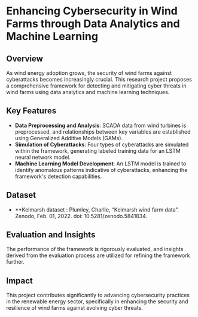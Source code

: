 # Enhancing Cybersecurity in Wind Farms through Data Analytics and Machine Learning

## Overview
As wind energy adoption grows, the security of wind farms against cyberattacks becomes increasingly crucial. This research project proposes a comprehensive framework for detecting and mitigating cyber threats in wind farms using data analytics and machine learning techniques.

## Key Features
- **Data Preprocessing and Analysis**: SCADA data from wind turbines is preprocessed, and relationships between key variables are established using Generalized Additive Models (GAMs).
- **Simulation of Cyberattacks**: Four types of cyberattacks are simulated within the framework, generating labeled training data for an LSTM neural network model.
- **Machine Learning Model Development**: An LSTM model is trained to identify anomalous patterns indicative of cyberattacks, enhancing the framework's detection capabilities.

## Dataset
- **Kelmarsh dataset : Plumley, Charlie, “Kelmarsh wind farm data”. Zenodo, Feb. 01, 2022. doi: 10.5281/zenodo.5841834.

## Evaluation and Insights
The performance of the framework is rigorously evaluated, and insights derived from the evaluation process are utilized for refining the framework further.

## Impact
This project contributes significantly to advancing cybersecurity practices in the renewable energy sector, specifically in enhancing the security and resilience of wind farms against evolving cyber threats.
